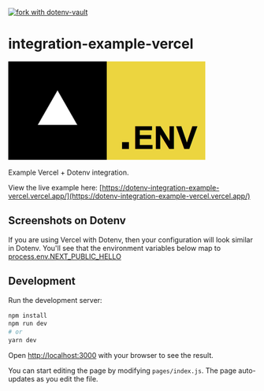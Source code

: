 [![fork with dotenv-vault](https://badge.dotenv.org/fork.svg?r=1)](https://vault.dotenv.org/project/vlt_eee6457319dd6a251d769eda55552afd20674ed12a148606a9031197b79a12c0/example)

# integration-example-vercel

<img src="https://raw.githubusercontent.com/dotenv-org/integration-example-vercel/master/vercel.png" alt="vercel" /><img src="https://raw.githubusercontent.com/dotenv-org/integration-example-vercel/master/dotenv.png" alt="dotenv" />

Example Vercel + Dotenv integration.

View the live example here: [https://dotenv-integration-example-vercel.vercel.app/](https://dotenv-integration-example-vercel.vercel.app/)

## Screenshots on Dotenv

If you are using Vercel with Dotenv, then your configuration will look similar in Dotenv. You'll see that the environment variables below map to [process.env.NEXT_PUBLIC_HELLO](https://github.com/dotenv-org/integration-example-vercel/blob/master/pages/index.js#L12)

## Development

Run the development server:

```bash
npm install
npm run dev
# or
yarn dev
```

Open [http://localhost:3000](http://localhost:3000) with your browser to see the result.

You can start editing the page by modifying `pages/index.js`. The page auto-updates as you edit the file.

